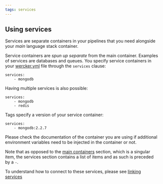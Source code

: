 ```yaml
---
tags: services
---
```


## Using services

Services are separate containers in your pipelines that you need
alongside your *main* language stack container.

Service containers are *spun up separate* from the main container.
Examples of services are databases and queues. You specify service
containers in your [wercker.yml](/docs/wercker-yml/creating-a-yml.html) file through the `services` clause:

```no-highlight
services:
    - mongodb
```

Having multiple services is also possible:

```no-highlight
services:
    - mongodb
    - redis
```

Tags specify a version of your service container:

```no-highlight
services:
    - mongodb:2.2.7
```

Please check the documentation of the container you are using if
additional environment variables need to be injected in the container or
not.

Note that as opposed to the [main containers](/learn/containers/using-containers.html) section, which is a singular item,
the services section contains a list of items and as such is preceded by a `-`.

To understand how to connect to these services, please see [linking services](/docs/services/linking-services.html)
